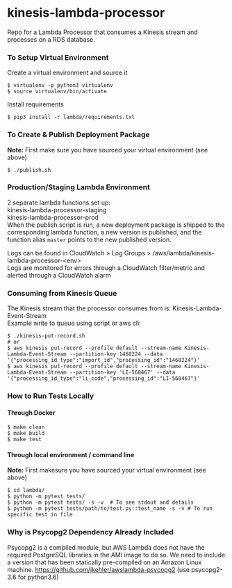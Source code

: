 # kinesis-lambda-processor
Repo for a Lambda Processor that consumes a Kinesis stream and processes on a RDS database.


### To Setup Virtual Environment
Create a virtual environment and source it  
```
$ virtualenv -p python3 virtualenv
$ source virtualenv/bin/activate
```
Install requirements
```
$ pip3 install -r lambda/requirements.txt
```

### To Create & Publish Deployment Package
__Note:__ First make sure you have sourced your virtual environment (see above)
```
$ ./publish.sh
```

### Production/Staging Lambda Environment
2 separate lambda functions set up:  
kinesis-lambda-processor-staging  
kinesis-lambda-processor-prod  
When the publish script is run, a new deployment package is shipped to the corresponding lambda function, a new version is published, and the function alias `master` points to the new published version.  

Logs can be found in CloudWatch > Log Groups > /aws/lambda/kinesis-lambda-processor-\<env\>  
Logs are monitored for errors through a CloudWatch filter/metric and alerted through a CloudWatch alarm

### Consuming from Kinesis Queue
The Kinesis stream that the processor consumes from is: Kinesis-Lambda-Event-Stream  
Example write to queue using script or aws cli:  
```
$ ./kinesis-put-record.sh
# or
$ aws kinesis put-record --profile default --stream-name Kinesis-Lambda-Event-Stream --partition-key 1468224 --data '{"processing_id_type":"import_id","processing_id":"1468224"}'
$ aws kinesis put-record --profile default --stream-name Kinesis-Lambda-Event-Stream --partition-key 'LI-568467' --data '{"processing_id_type":"li_code","processing_id":"LI-568467"}'
```

### How to Run Tests Locally
#### Through Docker
```
$ make clean
$ make build
$ make test
```
#### Through local environment / command line
__Note:__ First makesure you have sourced your virtual environment (see above)
```
$ cd lambda/
$ python -m pytest tests/
$ python -m pytest tests/ -s -v  # To see stdout and details
$ python -m pytest tests/path/to/test.py::test_name -s -v # To run specific test in file
```

### Why is Psycopg2 Dependency Already Included
Psycopg2 is a compiled module, but AWS Lambda does not have the required PostgreSQL libraries in the AMI image to do so. We need to include a version that has been statically pre-compiled on an Amazon Linux machine.
https://github.com/jkehler/awslambda-psycopg2 (use psycopg2-3.6 for python3.6)
